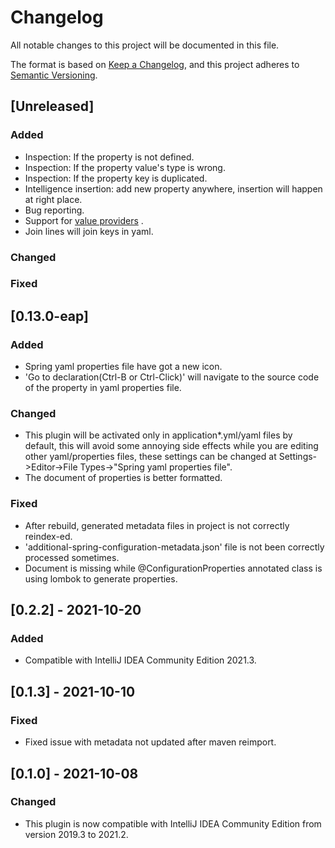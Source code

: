 # Changelog

All notable changes to this project will be documented in this file.

The format is based on [Keep a Changelog](https://keepachangelog.com), and this project adheres
to [Semantic Versioning](https://semver.org).

## [Unreleased]

### Added

- Inspection: If the property is not defined.
- Inspection: If the property value's type is wrong.
- Inspection: If the property key is duplicated.
- Intelligence insertion: add new property anywhere, insertion will happen at right place.
- Bug reporting.
- Support
  for [value providers](https://docs.spring.io/spring-boot/docs/current/reference/html/configuration-metadata.html#configuration-metadata.manual-hints.value-providers)
  .
- Join lines will join keys in yaml.

### Changed

### Fixed

## [0.13.0-eap]

### Added

- Spring yaml properties file have got a new icon.
- 'Go to declaration(Ctrl-B or Ctrl-Click)' will navigate to the source code of the property in yaml properties file.

### Changed

- This plugin will be activated only in application*.yml/yaml files by default, this will avoid some annoying side
  effects while you are editing other yaml/properties files, these settings can be changed at Settings->Editor->File
  Types->"Spring yaml properties file".
- The document of properties is better formatted.

### Fixed

- After rebuild, generated metadata files in project is not correctly reindex-ed.
- 'additional-spring-configuration-metadata.json' file is not been correctly processed sometimes.
- Document is missing while @ConfigurationProperties annotated class is using lombok to generate properties.

## [0.2.2] - 2021-10-20

### Added
- Compatible with IntelliJ IDEA Community Edition 2021.3.

## [0.1.3] - 2021-10-10
### Fixed
- Fixed issue with metadata not updated after maven reimport.

## [0.1.0] - 2021-10-08
### Changed
- This plugin is now compatible with IntelliJ IDEA Community Edition from version 2019.3 to 2021.2.
